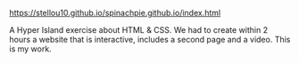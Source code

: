 https://stellou10.github.io/spinachpie.github.io/index.html

A Hyper Island exercise about HTML & CSS. We had to create within 2 hours a website that is interactive, includes a second page and a video. This is my work.
